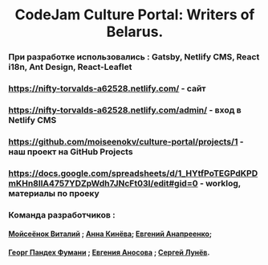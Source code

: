 <h1 align="center">
  CodeJam Culture Portal: Writers of Belarus. 
</h1>

### При разработке использовались : Gatsby, Netlify CMS, React i18n, Ant Design, React-Leaflet

### https://nifty-torvalds-a62528.netlify.com/ - сайт

### https://nifty-torvalds-a62528.netlify.com/admin/ - вход в Netlify CMS

### https://github.com/moiseenokv/culture-portal/projects/1 - наш проект на GitHub Projects

### https://docs.google.com/spreadsheets/d/1_HYtfPoTEGPdKPDmKHn8llA4757YDZpWdh7JNcFt03I/edit#gid=0 - worklog, материалы по проеку

### Команда разработчиков :

#### [Мойсеёнок Виталий](https://github.com/moiseenokv) ; [Анна Кинёва](https://github.com/annakiniova); [Евгений Анапреенко](https://github.com/eugenio7779);

#### [Георг Пандех Фумани](https://github.com/georgpandeh) ; [Евгения Аносова](https://github.com/yevgeniyaa) ; [Сергей Лунёв](https://github.com/venul).
